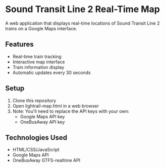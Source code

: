 # Sound Transit Line 2 Real-Time Map
A web application that displays real-time locations of Sound Transit Line 2 trains on a Google Maps interface.

## Features
- Real-time train tracking
- Interactive map interface
- Train information display
- Automatic updates every 30 seconds

## Setup
1. Clone this repository
2. Open lightrail-map.html in a web browser
3. Note: You'll need to replace the API keys with your own:
   - Google Maps API key
   - OneBusAway API key

## Technologies Used
- HTML/CSS/JavaScript
- Google Maps API
- OneBusAway GTFS-realtime API
